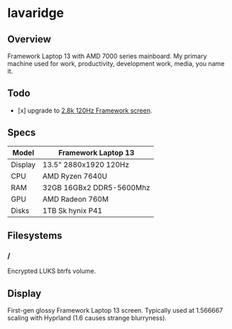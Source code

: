 # lavaridge

## Overview

Framework Laptop 13 with AMD 7000 series mainboard. My primary machine used for work, productivity, development work, media, you name it.

## Todo

- \[x\] upgrade to [2.8k 120Hz Framework screen](https://frame.work/products/display-kit?v=FRANJF0001).

## Specs

| Model   | Framework Laptop 13       |
|---------|---------------------------|
| Display | 13.5" 2880x1920 120Hz     |
| CPU     | AMD Ryzen 7640U           |
| RAM     | 32GB 16GBx2  DDR5-5600Mhz |
| GPU     | AMD Radeon 760M           |
| Disks   | 1TB Sk hynix P41          |

## Filesystems

### /

Encrypted LUKS btrfs volume.

## Display

First-gen glossy Framework Laptop 13 screen. Typically used at 1.566667 scaling with Hyprland (1.6 causes strange blurryness).
